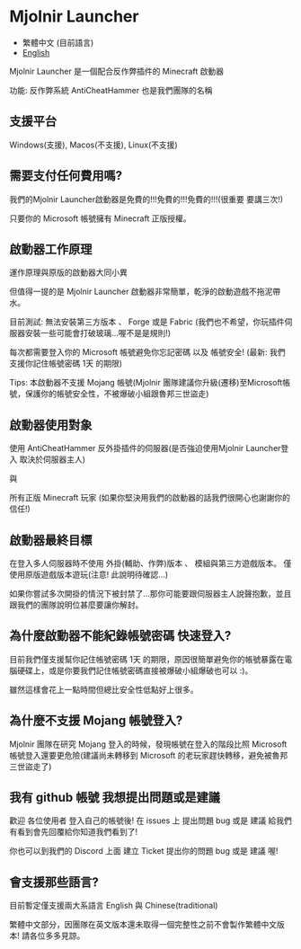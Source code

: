# Mjolnir Launcher

- 繁體中文 (目前語言)
- [English](https://github.com/Minecraft-Mjolnir/Mjolnir-Launcher/blob/main/README-eng.md)

Mjolnir Launcher 是一個配合反作弊插件的 Minecraft 啟動器

功能: 反作弊系統 AntiCheatHammer 也是我們團隊的名稱

## 支援平台

Windows(支援), Macos(不支援), Linux(不支援)

## 需要支付任何費用嗎?

我們的Mjolnir Launcher啟動器是免費的!!!免費的!!!免費的!!!(很重要 要講三次!)

只要你的 Microsoft 帳號擁有 Minecraft 正版授權。

## 啟動器工作原理

運作原理與原版的啟動器大同小異

但值得一提的是 Mjolnir Launcher 啟動器非常簡單，乾淨的啟動遊戲不拖泥帶水。

目前測試: 無法安裝第三方版本 、 Forge 或是 Fabric (我們也不希望，你玩插件伺服器安裝一些可能會打破玻璃...喔不是是規則!)

每次都需要登入你的 Microsoft 帳號避免你忘記密碼 以及 帳號安全! (最新: 我們支援你記住帳號密碼 1天 的期限)

Tips: 本啟動器不支援 Mojang 帳號(Mjolnir 團隊建議你升級(遷移)至Microsoft帳號，保護你的帳號安全性，不被爆破小組跟魯邦三世盜走)

## 啟動器使用對象

使用 AntiCheatHammer 反外掛插件的伺服器(是否強迫使用Mjolnir Launcher登入 取決於伺服器主人)

與

所有正版 Minecraft 玩家 (如果你堅決用我們的啟動器的話我們很開心也謝謝你的信任!)

## 啟動器最終目標

在登入多人伺服器時不使用 外掛(輔助、作弊)版本 、 模組與第三方遊戲版本。 僅使用原版遊戲版本遊玩(注意! 此說明待確認...)

如果你嘗試多次開掛的情況下被封禁了...那你可能要跟伺服器主人說聲抱歉，並且跟我們的團隊說明位甚麼要讓你解封。

## 為什麼啟動器不能紀錄帳號密碼 快速登入?

目前我們僅支援幫你記住帳號密碼 1天 的期限，原因很簡單避免你的帳號暴露在電腦硬碟上，或是你要我們記住帳號密碼直接被爆破小組爆破也可以 :)。

雖然這樣會花上一點時間但總比安全性低點好上很多。

## 為什麼不支援 Mojang 帳號登入?

Mjolnir 團隊在研究 Mojang 登入的時候，發現帳號在登入的階段比照 Microsoft 帳號登入還要更危險(建議尚未轉移到 Microsoft 的老玩家趕快轉移，避免被魯邦三世盜走了)

## 我有 github 帳號 我想提出問題或是建議

歡迎 各位使用者 登入自己的帳號後! 在 issues 上 提出問題 bug 或是 建議 給我們 有看到會先回覆給你知道我們看到了!

你也可以到我們的 Discord 上面 建立 Ticket 提出你的問題 bug 或是 建議 喔!

## 會支援那些語言?

目前暫定僅支援兩大系語言 English 與 Chinese(traditional)

繁體中文部分，因團隊在英文版本還未取得一個完整性之前不會製作繁體中文版本! 請各位多多見諒。
